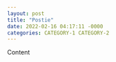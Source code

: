 ```yaml
---
layout: post
title: "Postie"
date: 2022-02-16 04:17:11 -0000
categories: CATEGORY-1 CATEGORY-2
---
```


Content
